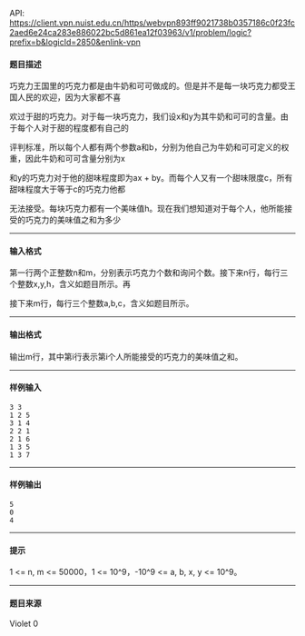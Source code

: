 API: https://client.vpn.nuist.edu.cn/https/webvpn893ff9021738b0357186c0f23fc2aed6e24ca283e886022bc5d861ea12f03963/v1/problem/logic?prefix=b&logicId=2850&enlink-vpn

#### 题目描述

巧克力王国里的巧克力都是由牛奶和可可做成的。但是并不是每一块巧克力都受王国人民的欢迎，因为大家都不喜

欢过于甜的巧克力。对于每一块巧克力，我们设x和y为其牛奶和可可的含量。由于每个人对于甜的程度都有自己的

评判标准，所以每个人都有两个参数a和b，分别为他自己为牛奶和可可定义的权重，因此牛奶和可可含量分别为x

和y的巧克力对于他的甜味程度即为ax + by。而每个人又有一个甜味限度c，所有甜味程度大于等于c的巧克力他都

无法接受。每块巧克力都有一个美味值h。现在我们想知道对于每个人，他所能接受的巧克力的美味值之和为多少

---

#### 输入格式

第一行两个正整数n和m，分别表示巧克力个数和询问个数。接下来n行，每行三个整数x,y,h，含义如题目所示。再

接下来m行，每行三个整数a,b,c，含义如题目所示。

---

#### 输出格式

输出m行，其中第i行表示第i个人所能接受的巧克力的美味值之和。

---

#### 样例输入
```
3 3
1 2 5
3 1 4
2 2 1
2 1 6
1 3 5
1 3 7
```

---

#### 样例输出
```
5
0
4
```

---

#### 提示

1 <= n, m <= 50000，1 <= 10^9，-10^9 <= a, b, x, y <= 10^9。

---

#### 题目来源

Violet 0
